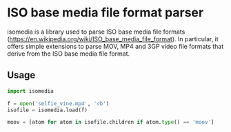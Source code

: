 ISO base media file format parser
=================================

isomedia is a library used to parse ISO base media file formats (https://en.wikipedia.org/wiki/ISO_base_media_file_format). In particular, it offers simple extensions to parse MOV, MP4 and 3GP video file formats that derive from the ISO base media file format.

Usage
-----

```python
import isomedia

f = open('selfie_vine.mp4', 'rb')
isofile = isomedia.load(f)

moov = [atom for atom in isofile.children if atom.type() == 'moov']
```

